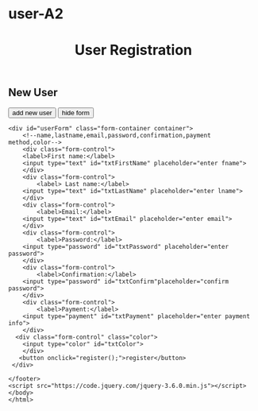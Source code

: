 # user-A2
<!DOCTYPE html>
<html lang="en">
<head>
    <meta charset="UTF-8">
    <meta http-equiv="X-UA-Compatible" content="IE=edge">
    <meta name="viewport" content="width=device-width, initial-scale=1.0">
    <link rel="stylesheet" href="style/mystyle.css">
    <title>user system</title>
</head>
<body>
<header>
<h1>User Registration</h1>
</header>
<main class="container">
    <h2>New User</h2>
    <button  id="newUser">add new user</button>
    <button id="hideForm"> hide form</button>

    <div id="userForm" class="form-container container">
        <!--name,lastname,email,password,confirmation,payment method,color-->
        <div class="form-control">
        <label>First name:</label>
        <input type="text" id="txtFirstName" placeholder="enter fname">
        </div>
        <div class="form-control">
            <label> Last name:</label>
        <input type="text" id="txtLastName" placeholder="enter lname">
        </div>
        <div class="form-control">
            <label>Email:</label>
        <input type="text" id="txtEmail" placeholder="enter email">
        </div>
        <div class="form-control">
            <label>Password:</label>
        <input type="password" id="txtPassword" placeholder="enter password">
        </div>
        <div class="form-control">
            <label>Confirmation:</label>
        <input type="password" id="txtConfirm"placeholder="confirm password">
        </div>
        <div class="form-control">
            <label>Payment:</label>
        <input type="payment" id="txtPayment" placeholder="enter payment info">
        </div>
      <div class="form-control" class="color">
        <input type="color" id="txtColor">
        </div>
       <button onclick="register();">register</button>
     </div>
</main>
    <footer>

    </footer>
    <script src="https://code.jquery.com/jquery-3.6.0.min.js"></script>
    </body>
    </html>
